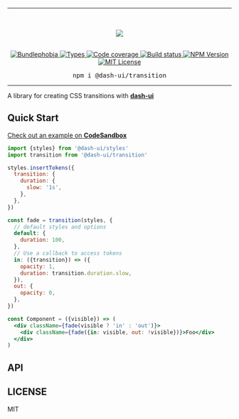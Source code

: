 <hr>
<div align="center">
  <br/>
  <br/>
  <img src='https://github.com/dash-ui/styles/raw/master/assets/logo.png'/>
  <br/>
  <br/>
</div>

<p align="center">
  <a href="https://bundlephobia.com/result?p=@dash-ui/transition">
    <img alt="Bundlephobia" src="https://img.shields.io/bundlephobia/minzip/@dash-ui/transition?style=for-the-badge&labelColor=24292e">
  </a>
  <a aria-label="Types" href="https://www.npmjs.com/package/@dash-ui/transition">
    <img alt="Types" src="https://img.shields.io/npm/types/@dash-ui/transition?style=for-the-badge&labelColor=24292e">
  </a>
  <a aria-label="Code coverage report" href="https://codecov.io/gh/dash-ui/transition">
    <img alt="Code coverage" src="https://img.shields.io/codecov/c/gh/dash-ui/transition?style=for-the-badge&labelColor=24292e">
  </a>
  <a aria-label="Build status" href="https://travis-ci.com/dash-ui/transition">
    <img alt="Build status" src="https://img.shields.io/travis/com/dash-ui/transition?style=for-the-badge&labelColor=24292e">
  </a>
  <a aria-label="NPM version" href="https://www.npmjs.com/package/@dash-ui/transition">
    <img alt="NPM Version" src="https://img.shields.io/npm/v/@dash-ui/transition?style=for-the-badge&labelColor=24292e">
  </a>
  <a aria-label="License" href="https://jaredlunde.mit-license.org/">
    <img alt="MIT License" src="https://img.shields.io/npm/l/@dash-ui/transition?style=for-the-badge&labelColor=24292e">
  </a>
</p>

<pre align="center">npm i @dash-ui/transition</pre>
<hr>

A library for creating CSS transitions with [**dash-ui**](https://github.com/dash-ui/styles)

## Quick Start

[Check out an example on **CodeSandbox**](https://codesandbox.io/s/dash-uitransition-example-lj5sv?file=/src/App.tsx)

```jsx harmony
import {styles} from '@dash-ui/styles'
import transition from '@dash-ui/transition'

styles.insertTokens({
  transition: {
    duration: {
      slow: '1s',
    },
  },
})

const fade = transition(styles, {
  // default styles and options
  default: {
    duration: 100,
  },
  // Use a callback to access tokens
  in: ({transition}) => ({
    opacity: 1,
    duration: transition.duration.slow,
  }),
  out: {
    opacity: 0,
  },
})

const Component = ({visible}) => (
  <div className={fade(visible ? 'in' : 'out')}>
    <div className={fade({in: visible, out: !visible})}>Foo</div>
  </div>
)
```

## API

## LICENSE

MIT
